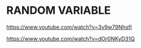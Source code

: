 
# RANDOM VARIABLE 

https://www.youtube.com/watch?v=3v9w79NhsfI


https://www.youtube.com/watch?v=dOr0NKyD31Q


